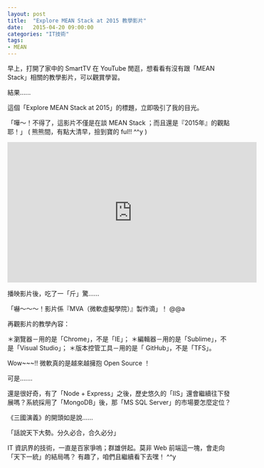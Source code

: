 ```yaml
---
layout: post
title:  "Explore MEAN Stack at 2015 教學影片"
date:   2015-04-20 09:00:00
categories: "IT技術"
tags:
- MEAN
---
```

早上，打開了家中的 SmartTV 在 YouTube 閒逛，想看看有沒有跟「MEAN Stack」相關的教學影片，可以觀賞學習。

結果......
<!-- more -->

這個「Explore MEAN Stack at 2015」的標題，立即吸引了我的目光。

「嘩～！不得了，這影片不僅是在談 MEAN Stack ；而且還是『2015年』的觀點耶！」 ( 熊熊間，有點大清早，撿到寶的 ful!! ^^y )

<div style="text-align:center">
<!-- <div class="youtube-video"> -->
  <iframe width="560" height="315" src="https://www.youtube.com/embed/Jh0er2pRcq8?rel=0" frameborder="0" allowfullscreen></iframe>
</div>

播映影片後，吃了一「斤」驚......

「嚇～～～！影片係『MVA（微軟虛擬學院）』製作滴」！ @@a

再觀影片的教學內容：

＊瀏覽器－用的是「Chrome」，不是「IE」；
＊編輯器－用的是「Sublime」，不是「Visual Studio」；
＊版本控管工具－用的是「 GitHub」，不是「TFS」。

Wow~~~!! 微軟真的是越來越擁抱 Open Source ！

可是.......

還是很好奇，有了「Node + Express」之後，歷史悠久的「IIS」還會繼續往下發展嗎？系統採用了「MongoDB」後，那「MS SQL Server」的市場要怎麼定位？

《三國演義》的開頭如是說......

「話說天下大勢。分久必合，合久必分」

IT 資訊界的技術，一直是百家爭嗚；群雄併起。莫非 Web 前端這一塊，會走向「天下一統」的結局嗎？
有趣了，咱們且繼續看下去嘿！ ^^y
